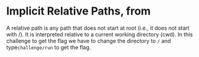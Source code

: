 # Implicit Relative Paths, from

A relative path is any path that does not start at root (i.e., it does not start with /).
It is interpreted relative to a current working directory (cwd).
In this challenge to get the flag we have to change the directory to `/` and type`challenge/run` to get the flag.
